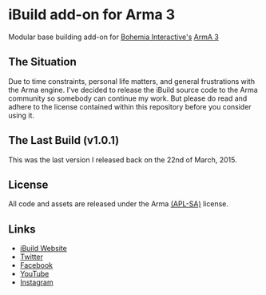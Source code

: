 # iBuild add-on for Arma 3
Modular base building add-on for [Bohemia Interactive's](https://www.bistudio.com) [ArmA 3](https://www.bistudio.com/games/arma3)

## The Situation
Due to time constraints, personal life matters, and general frustrations with the Arma engine. I've decided to release the iBuild source code to the Arma community so somebody can continue my work. But please do read and adhere to the license contained within this repository before you consider using it.

## The Last Build (v1.0.1)
This was the last version I released back on the 22nd of March, 2015.

## License
All code and assets are released under the Arma [(APL-SA)](https://www.bistudio.com/community/licenses/arma-public-license-share-alike) license.

## Links
+ [iBuild Website](https://ibuildmod.wordpress.com)
+ [Twitter](https://twitter.com/JustOscarMike)
+ [Facebook](https://www.facebook.com/justoscarmike)
+ [YouTube](https://www.youtube.com/channel/UCntU4He2gABqnwadWq_lxIw)
+ [Instagram](https://www.instagram.com/justoscarmike)